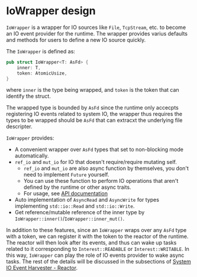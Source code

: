 # IoWrapper design

`IoWrapper` is a wrapper for IO sources like `File`, `TcpStream`, etc. to become an IO event provider
for the runtime. The wrapper provides varius defaults and methods for users to define a new IO source quickly.

The `IoWrapper` is defined as:
```rust
pub struct IoWrapper<T: AsFd> {
    inner: T,
    token: AtomicUsize,
}
```
where `inner` is the type being wrapped, and `token` is the token that can identify the struct.

The wrapped type is bounded by `AsFd` since the runtime only accecpts registering IO events related
to system IO, the wrapper thus requires the types to be wrapped should be `AsFd` that can extracxt
the underlying file descripter.

`IoWrapper` provides:
- A convenient wrapper over `AsFd` types that set to non-blocking mode automatically.
- `ref_io` and `mut_io` for IO that doesn't require/require mutating self.
    - `ref_io` and `mut_io` are also async function by themselves, you don't need to implement `Future` yourself.
    - You can use these function to perform IO operations that aren't defined by the runtime or other async traits.
    - For usage, see [API documentation](https://smb374.github.io/my-async-rs/api_references/my_async/struct.IoWrapper.html)
- Auto implementation of `AsyncRead` and `AsyncWrite` for types implementing `std::io::Read` and `std::io::Write`.
- Get reference/mutable reference of the inner type by `IoWrapper::inner()`/`IoWrapper::inner_mut()`.

In addition to these features, since an `IoWrapper` wraps over any `AsFd` type with a token, we can register it with the token
to the reactor of the runtime. The reactor will then look after its events, and thus can wake up tasks related to it corresponding
to `Interest::READABLE` or `Interest::WRITABLE`. In this way, `IoWrapper` can play the role of IO events provider
to wake async tasks. The rest of the details will be discussed in the subsections of [System IO Event Harvester - Reactor](layer/fth/reactor.md).

